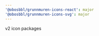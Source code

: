 ```yaml
---
'@obosbbl/grunnmuren-icons-react': major
'@obosbbl/grunnmuren-icons-svg': major
---
```


v2 icon packages
